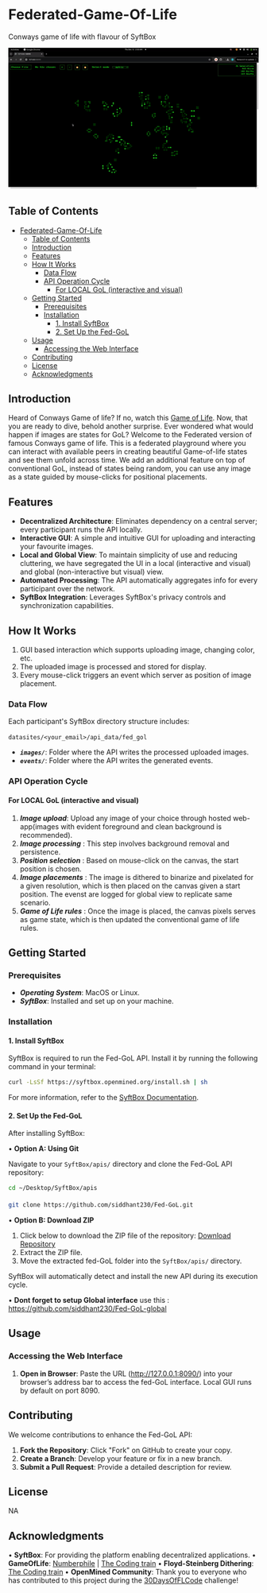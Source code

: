 # Federated-Game-Of-Life

Conways game of life with flavour of SyftBox

![demo](UI_visuals/demo.gif)

## Table of Contents

- [Federated-Game-Of-Life](#federated-game-of-life)
  - [Table of Contents](#table-of-contents)
  - [Introduction](#introduction)
  - [Features](#features)
  - [How It Works](#how-it-works)
    - [Data Flow](#data-flow)
    - [API Operation Cycle](#api-operation-cycle)
      - [For LOCAL GoL (interactive and visual)](#for-local-gol-interactive-and-visual)
  - [Getting Started](#getting-started)
    - [Prerequisites](#prerequisites)
    - [Installation](#installation)
      - [1. Install SyftBox](#1-install-syftbox)
      - [2. Set Up the Fed-GoL](#2-set-up-the-fed-gol)
  - [Usage](#usage)
    - [Accessing the Web Interface](#accessing-the-web-interface)
  - [Contributing](#contributing)
  - [License](#license)
  - [Acknowledgments](#acknowledgments)

## Introduction
Heard of Conways Game of life?
If no, watch this [Game of Life](https://www.youtube.com/watch?v=R9Plq-D1gEk).
Now, that you are ready to dive, behold another surprise. Ever wondered what would happen if images are states for GoL?
Welcome to the Federated version of famous Conways game of life. This is a federated playground where you can interact with available peers in creating beautiful Game-of-life states and see them unfold across time. We add an additional feature on top of conventional GoL, instead of states being random, you can use any image as a state guided by mouse-clicks for positional placements.

## Features

- **Decentralized Architecture**: Eliminates dependency on a central server; every participant runs the API locally.
- **Interactive GUI**: A simple and intuitive GUI for uploading and interacting your favourite images. 
- **Local and Global View**: To maintain simplicity of use and reducing cluttering, we have segregated the UI in a local (interactive and visual) and global (non-interactive but visual) view.
- **Automated Processing**: The API automatically aggregates info for every participant over the network.
- **SyftBox Integration**: Leverages SyftBox's privacy controls and synchronization capabilities.

## How It Works

1. GUI based interaction which supports uploading image, changing color, etc.
2. The uploaded image is processed and stored for display.
3. Every mouse-click triggers an event which server as position of image placement.

### Data Flow

Each participant's SyftBox directory structure includes:

`datasites/<your_email>/api_data/fed_gol`

- _**`images/`**_: Folder where the API writes the processed uploaded images.
- _**`events/`**_: Folder where the API writes the generated events.

### API Operation Cycle

#### For LOCAL GoL (interactive and visual)

1. _**Image upload**_: Upload any image of your choice through hosted web-app(images with evident foreground and clean background is recommended).
2. _**Image processing**_ : This step involves background removal and persistence.
3. _**Position selection**_ : Based on mouse-click on the canvas, the start position is chosen.
4. _**Image placements**_ : The image is dithered to binarize and pixelated for a given resolution, which is then placed on the canvas given a start position. The evenst are logged for global view to replicate same scenario.
5. _**Game of Life rules**_ : Once the image is placed, the canvas pixels serves as game state, which is then updated the conventional game of life rules.

## Getting Started

### Prerequisites

- _**Operating System**_: MacOS or Linux.
- _**SyftBox**_: Installed and set up on your machine.

### Installation

#### 1. Install SyftBox

SyftBox is required to run the Fed-GoL API. Install it by running the following command in your terminal:

```bash
curl -LsSf https://syftbox.openmined.org/install.sh | sh
```

For more information, refer to the [SyftBox Documentation](https://syftbox-documentation.openmined.org/).

#### 2. Set Up the Fed-GoL

After installing SyftBox:

• **Option A: Using Git**

Navigate to your `SyftBox/apis/` directory and clone the Fed-GoL API repository:

```bash
cd ~/Desktop/SyftBox/apis

git clone https://github.com/siddhant230/Fed-GoL.git
```

• **Option B: Download ZIP**

1. Click below to download the ZIP file of the repository: [Download Repository](https://github.com/siddhant230/Fed-GoL/archive/refs/heads/main.zip)
2. Extract the ZIP file.
3. Move the extracted fed-GoL folder into the `SyftBox/apis/` directory.

SyftBox will automatically detect and install the new API during its execution cycle.

• **Dont forget to setup Global interface**
use this : https://github.com/siddhant230/Fed-GoL-global

## Usage

### Accessing the Web Interface

1. **Open in Browser**: Paste the URL (http://127.0.0.1:8090/) into your browser’s address bar to access the fed-GoL interface. Local GUI runs by default on port 8090.

## Contributing

We welcome contributions to enhance the Fed-GoL API:

1. **Fork the Repository**: Click "Fork" on GitHub to create your copy.
2. **Create a Branch**: Develop your feature or fix in a new branch.
3. **Submit a Pull Request**: Provide a detailed description for review.

## License

NA

## Acknowledgments

• **SyftBox**: For providing the platform enabling decentralized applications.
• **GameOfLife**: [Numberphile](https://www.youtube.com/watch?v=R9Plq-D1gEk) | [The Coding train](https://www.youtube.com/watch?v=FWSR_7kZuYg)
• **Floyd-Steinberg Dithering**: [The Coding train](https://www.youtube.com/watch?v=0L2n8Tg2FwI)
• **OpenMined Community**: Thank you to everyone who has contributed to this project during the [30DaysOfFLCode](https://30daysofflcode.com/) challenge!